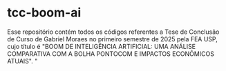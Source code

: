 # tcc-boom-ai
Esse repositório contém todos os códigos referentes a Tese de Conclusão de Curso de Gabriel Moraes no primeiro semestre de 2025 pela FEA USP, cujo título é "BOOM DE INTELIGÊNCIA ARTIFICIAL: UMA ANÁLISE COMPARATIVA COM A BOLHA PONTOCOM E IMPACTOS ECONÔMICOS ATUAIS".
"
